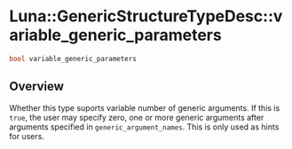 # Luna::GenericStructureTypeDesc::variable_generic_parameters

```c++
bool variable_generic_parameters
```

## Overview
Whether this type suports variable number of generic arguments. If this is `true`, the user may specify zero, one or more generic arguments after arguments specified in `generic_argument_names`. This is only used as hints for users. 

